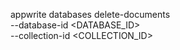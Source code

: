 appwrite databases delete-documents \
    --database-id <DATABASE_ID> \
    --collection-id <COLLECTION_ID>
